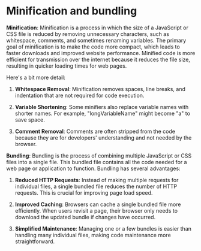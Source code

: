 # Minification and bundling

**Minification**:
Minification is a process in which the size of a JavaScript or CSS file is reduced by removing unnecessary characters, such as whitespace, comments, and sometimes renaming variables. The primary goal of minification is to make the code more compact, which leads to faster downloads and improved website performance. Minified code is more efficient for transmission over the internet because it reduces the file size, resulting in quicker loading times for web pages.

Here's a bit more detail:

1. **Whitespace Removal**: Minification removes spaces, line breaks, and indentation that are not required for code execution.

2. **Variable Shortening**: Some minifiers also replace variable names with shorter names. For example, "longVariableName" might become "a" to save space.

3. **Comment Removal**: Comments are often stripped from the code because they are for developers' understanding and not needed by the browser.

**Bundling**:
Bundling is the process of combining multiple JavaScript or CSS files into a single file. This bundled file contains all the code needed for a web page or application to function. Bundling has several advantages:

1. **Reduced HTTP Requests**: Instead of making multiple requests for individual files, a single bundled file reduces the number of HTTP requests. This is crucial for improving page load speed.

2. **Improved Caching**: Browsers can cache a single bundled file more efficiently. When users revisit a page, their browser only needs to download the updated bundle if changes have occurred.

3. **Simplified Maintenance**: Managing one or a few bundles is easier than handling many individual files, making code maintenance more straightforward.
